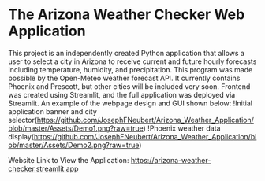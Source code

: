 # The Arizona Weather Checker Web Application
This project is an independently created Python application that allows a user to select a city in Arizona to receive current and future hourly forecasts including temperature, humidity, and precipitation.
This program was made possible by the Open-Meteo weather forecast API. It currently contains Phoenix and Prescott, but other cities will be included very soon.
Frontend was created using Streamlit, and the full application was deployed via Streamlit. An example of the webpage design and GUI shown below:
!Initial application banner and city selector(https://github.com/JosephFNeubert/Arizona_Weather_Application/blob/master/Assets/Demo1.png?raw=true)
!Phoenix weather data display(https://github.com/JosephFNeubert/Arizona_Weather_Application/blob/master/Assets/Demo2.png?raw=true)

Website Link to View the Application: https://arizona-weather-checker.streamlit.app
